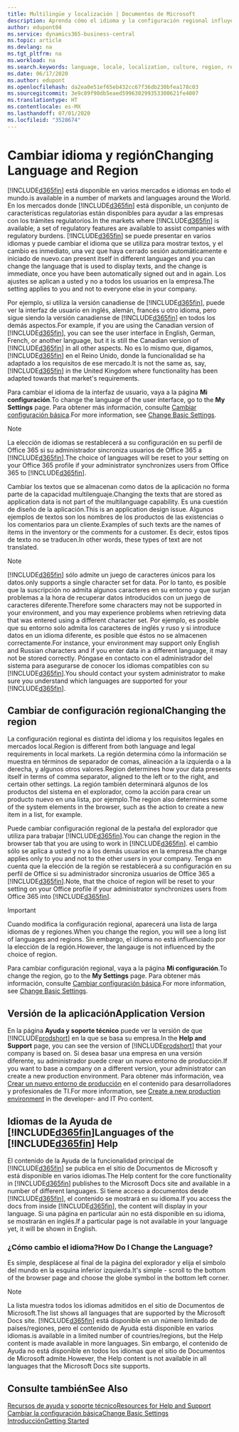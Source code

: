 ```yaml
---
title: Multilingüe y localización | Documentos de Microsoft
description: Aprenda cómo el idioma y la configuración regional influyen en la experiencia de Business Central.
author: edupont04
ms.service: dynamics365-business-central
ms.topic: article
ms.devlang: na
ms.tgt_pltfrm: na
ms.workload: na
ms.search.keywords: language, locale, localization, culture, region, regional settings
ms.date: 06/17/2020
ms.author: edupont
ms.openlocfilehash: da2ea0e51ef65eb432cc67f36db230bfea178c03
ms.sourcegitcommit: 3e9c89f90db5eaed599630299353300621fe4007
ms.translationtype: HT
ms.contentlocale: es-MX
ms.lasthandoff: 07/01/2020
ms.locfileid: "3528674"
---
```

# <a name="changing-language-and-region"></a><span data-ttu-id="ca461-103">Cambiar idioma y región</span><span class="sxs-lookup"><span data-stu-id="ca461-103">Changing Language and Region</span></span>

[!INCLUDE[d365fin](includes/d365fin_md.md)] <span data-ttu-id="ca461-104">está disponible en varios mercados e idiomas en todo el mundo.</span><span class="sxs-lookup"><span data-stu-id="ca461-104">is available in a number of markets and languages around the World.</span></span> <span data-ttu-id="ca461-105">En los mercados donde [!INCLUDE[d365fin](includes/d365fin_md.md)] está disponible, un conjunto de características regulatorias están disponibles para ayudar a las empresas con los trámites regulatorios.</span><span class="sxs-lookup"><span data-stu-id="ca461-105">In the markets where [!INCLUDE[d365fin](includes/d365fin_md.md)] is available, a set of regulatory features are available to assist companies with regulatory burdens.</span></span> [!INCLUDE[d365fin](includes/d365fin_md.md)] <span data-ttu-id="ca461-106">se puede presentar en varios idiomas y puede cambiar el idioma que se utiliza para mostrar textos, y el cambio es inmediato, una vez que haya cerrado sesión automáticamente e iniciado de nuevo.</span><span class="sxs-lookup"><span data-stu-id="ca461-106">can present itself in different languages and you can change the language that is used to display texts, and the change is immediate, once you have been automatically signed out and in again.</span></span> <span data-ttu-id="ca461-107">Los ajustes se aplican a usted y no a todos los usuarios en la empresa.</span><span class="sxs-lookup"><span data-stu-id="ca461-107">The setting applies to you and not to everyone else in your company.</span></span>  

<span data-ttu-id="ca461-108">Por ejemplo, si utiliza la versión canadiense de [!INCLUDE[d365fin](includes/d365fin_md.md)], puede ver la interfaz de usuario en inglés, alemán, francés u otro idioma, pero sigue siendo la versión canadiense de [!INCLUDE[d365fin](includes/d365fin_md.md)] en todos los demás aspectos.</span><span class="sxs-lookup"><span data-stu-id="ca461-108">For example, if you are using the Canadian version of [!INCLUDE[d365fin](includes/d365fin_md.md)], you can see the user interface in English, German, French, or another language, but it is still the Canadian version of [!INCLUDE[d365fin](includes/d365fin_md.md)] in all other aspects.</span></span> <span data-ttu-id="ca461-109">No es lo mismo que, digamos, [!INCLUDE[d365fin](includes/d365fin_md.md)] en el Reino Unido, donde la funcionalidad se ha adaptado a los requisitos de ese mercado.</span><span class="sxs-lookup"><span data-stu-id="ca461-109">It is not the same as, say, [!INCLUDE[d365fin](includes/d365fin_md.md)] in the United Kingdom where functionality has been adapted towards that market's requirements.</span></span>  

<span data-ttu-id="ca461-110">Para cambiar el idioma de la interfaz de usuario, vaya a la página **Mi configuración**.</span><span class="sxs-lookup"><span data-stu-id="ca461-110">To change the language of the user interface, go to the **My Settings** page.</span></span> <span data-ttu-id="ca461-111">Para obtener más información, consulte [Cambiar configuración básica](ui-change-basic-settings.md#language).</span><span class="sxs-lookup"><span data-stu-id="ca461-111">For more information, see [Change Basic Settings](ui-change-basic-settings.md#language).</span></span> 

> [!NOTE]  
> <span data-ttu-id="ca461-112">La elección de idiomas se restablecerá a su configuración en su perfil de Office 365 si su administrador sincroniza usuarios de Office 365 a [!INCLUDE[d365fin](includes/d365fin_md.md)].</span><span class="sxs-lookup"><span data-stu-id="ca461-112">The choice of languages will be reset to your setting on your Office 365 profile if your administrator synchronizes users from Office 365 to [!INCLUDE[d365fin](includes/d365fin_md.md)].</span></span>

<span data-ttu-id="ca461-113">Cambiar los textos que se almacenan como datos de la aplicación no forma parte de la capacidad multilenguaje.</span><span class="sxs-lookup"><span data-stu-id="ca461-113">Changing the texts that are stored as application data is not part of the multilanguage capability.</span></span> <span data-ttu-id="ca461-114">Es una cuestión de diseño de la aplicación.</span><span class="sxs-lookup"><span data-stu-id="ca461-114">This is an application design issue.</span></span> <span data-ttu-id="ca461-115">Algunos ejemplos de textos son los nombres de los productos de las existencias o los comentarios para un cliente.</span><span class="sxs-lookup"><span data-stu-id="ca461-115">Examples of such texts are the names of items in the inventory or the comments for a customer.</span></span> <span data-ttu-id="ca461-116">Es decir, estos tipos de texto no se traducen.</span><span class="sxs-lookup"><span data-stu-id="ca461-116">In other words, these types of text are not translated.</span></span>  

> [!NOTE]  
> [!INCLUDE[d365fin](includes/d365fin_md.md)] <span data-ttu-id="ca461-117">sólo admite un juego de caracteres únicos para los datos.</span><span class="sxs-lookup"><span data-stu-id="ca461-117">only supports a single character set for data.</span></span> <span data-ttu-id="ca461-118">Por lo tanto, es posible que la suscripción no admita algunos caracteres en su entorno y que surjan problemas a la hora de recuperar datos introducidos con un juego de caracteres diferente.</span><span class="sxs-lookup"><span data-stu-id="ca461-118">Therefore some characters may not be supported in your environment, and you may experience problems when retrieving data that was entered using a different character set.</span></span> <span data-ttu-id="ca461-119">Por ejemplo, es posible que su entorno solo admita los caracteres de inglés y ruso y si introduce datos en un idioma diferente, es posible que éstos no se almacenen correctamente.</span><span class="sxs-lookup"><span data-stu-id="ca461-119">For instance, your environment may support only English and Russian characters and if you enter data in a different language, it may not be stored correctly.</span></span> <span data-ttu-id="ca461-120">Póngase en contacto con el administrador del sistema para asegurarse de conocer los idiomas compatibles con su [!INCLUDE[d365fin](includes/d365fin_md.md)].</span><span class="sxs-lookup"><span data-stu-id="ca461-120">You should contact your system administrator to make sure you understand which languages are supported for your [!INCLUDE[d365fin](includes/d365fin_md.md)].</span></span>  

## <a name="changing-the-region"></a><span data-ttu-id="ca461-121">Cambiar de configuración regional</span><span class="sxs-lookup"><span data-stu-id="ca461-121">Changing the region</span></span>
<span data-ttu-id="ca461-122">La configuración regional es distinta del idioma y los requisitos legales en mercados local.</span><span class="sxs-lookup"><span data-stu-id="ca461-122">Region is different from both language and legal requirements in local markets.</span></span> <span data-ttu-id="ca461-123">La región determina cómo la información se muestra en términos de separador de comas, alineación a la izquierda o a la derecha, y algunos otros valores.</span><span class="sxs-lookup"><span data-stu-id="ca461-123">Region determines how your data presents itself in terms of comma separator, aligned to the left or to the right, and certain other settings.</span></span> <span data-ttu-id="ca461-124">La región también determinará algunos de los productos del sistema en el explorador, como la acción para crear un producto nuevo en una lista, por ejemplo.</span><span class="sxs-lookup"><span data-stu-id="ca461-124">The region also determines some of the system elements in the browser, such as the action to create a new item in a list, for example.</span></span>  

<span data-ttu-id="ca461-125">Puede cambiar configuración regional de la pestaña del explorador que utiliza para trabajar [!INCLUDE[d365fin](includes/d365fin_md.md)].</span><span class="sxs-lookup"><span data-stu-id="ca461-125">You can change the region in the browser tab that you are using to work in [!INCLUDE[d365fin](includes/d365fin_md.md)].</span></span> <span data-ttu-id="ca461-126">el cambio sólo se aplica a usted y no a los demás usuarios en la empresa.</span><span class="sxs-lookup"><span data-stu-id="ca461-126">the change applies only to you and not to the other users in your company.</span></span>  <span data-ttu-id="ca461-127">Tenga en cuenta que la elección de la región se restablecerá a su configuración en su perfil de Office si su administrador sincroniza usuarios de Office 365 a [!INCLUDE[d365fin](includes/d365fin_md.md)].</span><span class="sxs-lookup"><span data-stu-id="ca461-127">Note, that the choice of region will be reset to your setting on your Office profile if your administrator synchronizes users from Office 365 into [!INCLUDE[d365fin](includes/d365fin_md.md)].</span></span>

> [!IMPORTANT]  
>  <span data-ttu-id="ca461-128">Cuando modifica la configuración regional, aparecerá una lista de larga idiomas de y regiones.</span><span class="sxs-lookup"><span data-stu-id="ca461-128">When you change the region, you will see a long list of languages and regions.</span></span> <span data-ttu-id="ca461-129">Sin embargo, el idioma no está influenciado por la elección de la región.</span><span class="sxs-lookup"><span data-stu-id="ca461-129">However, the langauge is not influenced by the choice of region.</span></span>  

<span data-ttu-id="ca461-130">Para cambiar configuración regional, vaya a la página **Mi configuración**.</span><span class="sxs-lookup"><span data-stu-id="ca461-130">To change the region, go to the **My Settings** page.</span></span> <span data-ttu-id="ca461-131">Para obtener más información, consulte [Cambiar configuración básica](ui-change-basic-settings.md).</span><span class="sxs-lookup"><span data-stu-id="ca461-131">For more information, see [Change Basic Settings](ui-change-basic-settings.md).</span></span>  

## <a name="application-version"></a><span data-ttu-id="ca461-132">Versión de la aplicación</span><span class="sxs-lookup"><span data-stu-id="ca461-132">Application Version</span></span>

<span data-ttu-id="ca461-133">En la página **Ayuda y soporte técnico** puede ver la versión de que [!INCLUDE[prodshort](includes/prodshort.md)] en la que se basa su empresa.</span><span class="sxs-lookup"><span data-stu-id="ca461-133">In the **Help and Support** page, you can see the version of [!INCLUDE[prodshort](includes/prodshort.md)] that your company is based on.</span></span> <span data-ttu-id="ca461-134">Si desea basar una empresa en una versión diferente, su administrador puede crear un nuevo entorno de producción.</span><span class="sxs-lookup"><span data-stu-id="ca461-134">If you want to base a company on a different version, your administrator can create a new production environment.</span></span> <span data-ttu-id="ca461-135">Para obtener más información, vea [Crear un nuevo entorno de producción](/dynamics365/business-central/dev-itpro/administration/tenant-admin-center-environments#create-a-new-production-environment) en el contenido para desarrolladores y profesionales de TI.</span><span class="sxs-lookup"><span data-stu-id="ca461-135">For more information, see [Create a new production environment](/dynamics365/business-central/dev-itpro/administration/tenant-admin-center-environments#create-a-new-production-environment) in the developer- and IT Pro content.</span></span>  

## <a name="languages-of-the-d365fin-help"></a><span data-ttu-id="ca461-136">Idiomas de la Ayuda de [!INCLUDE[d365fin](includes/d365fin_md.md)]</span><span class="sxs-lookup"><span data-stu-id="ca461-136">Languages of the [!INCLUDE[d365fin](includes/d365fin_md.md)] Help</span></span>
<span data-ttu-id="ca461-137">El contenido de la Ayuda de la funcionalidad principal de [!INCLUDE[d365fin](includes/d365fin_md.md)] se publica en el sitio de Documentos de Microsoft y está disponible en varios idiomas.</span><span class="sxs-lookup"><span data-stu-id="ca461-137">The Help content for the core functionality in [!INCLUDE[d365fin](includes/d365fin_md.md)] publishes to the Microsoft Docs site and available in a number of different languages.</span></span> <span data-ttu-id="ca461-138">Si tiene acceso a documentos desde [!INCLUDE[d365fin](includes/d365fin_md.md)], el contenido se mostrará en su idioma.</span><span class="sxs-lookup"><span data-stu-id="ca461-138">If you access the docs from inside [!INCLUDE[d365fin](includes/d365fin_md.md)], the content will display in your language.</span></span> <span data-ttu-id="ca461-139">Si una página en particular aún no está disponible en su idioma, se mostrarán en inglés.</span><span class="sxs-lookup"><span data-stu-id="ca461-139">If a particular page is not available in your language yet, it will be shown in English.</span></span>

### <a name="how-do-i-change-the-language"></a><span data-ttu-id="ca461-140">¿Cómo cambio el idioma?</span><span class="sxs-lookup"><span data-stu-id="ca461-140">How Do I Change the Language?</span></span>
<span data-ttu-id="ca461-141">Es simple, desplácese al final de la página del explorador y elija el símbolo del mundo en la esquina inferior izquierda.</span><span class="sxs-lookup"><span data-stu-id="ca461-141">It's simple - scroll to the bottom of the browser page and choose the globe symbol in the bottom left corner.</span></span>

> [!NOTE]  
> <span data-ttu-id="ca461-142">La lista muestra todos los idiomas admitidos en el sitio de Documentos de Microsoft.</span><span class="sxs-lookup"><span data-stu-id="ca461-142">The list shows all languages that are supported by the Microsoft Docs site.</span></span> [!INCLUDE[d365fin](includes/d365fin_md.md)] <span data-ttu-id="ca461-143">está disponible en un número limitado de países/regiones, pero el contenido de Ayuda está disponible en varios idiomas.</span><span class="sxs-lookup"><span data-stu-id="ca461-143">is available in a limited number of countries/regions, but the Help content is made available in more languages.</span></span> <span data-ttu-id="ca461-144">Sin embargo, el contenido de Ayuda no está disponible en todos los idiomas que el sitio de Documentos de Microsoft admite.</span><span class="sxs-lookup"><span data-stu-id="ca461-144">However, the Help content is not available in all languages that the Microsoft Docs site supports.</span></span>

## <a name="see-also"></a><span data-ttu-id="ca461-145">Consulte también</span><span class="sxs-lookup"><span data-stu-id="ca461-145">See Also</span></span>

[<span data-ttu-id="ca461-146">Recursos de ayuda y soporte técnico</span><span class="sxs-lookup"><span data-stu-id="ca461-146">Resources for Help and Support</span></span>](product-help-and-support.md)  
[<span data-ttu-id="ca461-147">Cambiar la configuración básica</span><span class="sxs-lookup"><span data-stu-id="ca461-147">Change Basic Settings</span></span>](ui-change-basic-settings.md)  
[<span data-ttu-id="ca461-148">Introducción</span><span class="sxs-lookup"><span data-stu-id="ca461-148">Getting Started</span></span>](product-get-started.md)  
